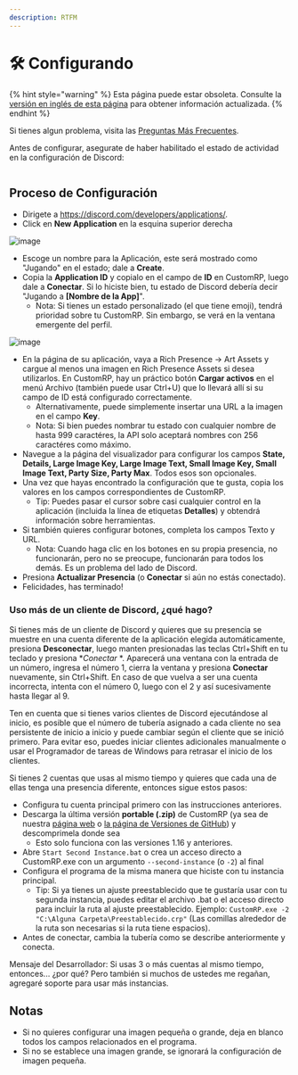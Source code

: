 ```yaml
---
description: RTFM
---
```


# 🛠️ Configurando

{% hint style="warning" %}
Esta página puede estar obsoleta. Consulte la [versión en inglés de esta página](https://app.gitbook.com/s/5gJfBQC2iWNK0J953fo2/setting-up) para obtener información actualizada.
{% endhint %}

Si tienes algun problema, visita las [Preguntas Más Frecuentes](faq.md).

Antes de configurar, asegurate de haber habilitado el estado de actividad en la configuración de Discord:

<figure><img src="https://cdn.discordapp.com/attachments/1030245442358886455/1030245477175795752/Captura_de_pantalla_2022-10-13_172632.png" alt=""><figcaption></figcaption></figure>

## Proceso de Configuración

* Dirigete a https://discord.com/developers/applications/.
* Click en **New Application** en la esquina superior derecha

![image](https://user-images.githubusercontent.com/2225711/161050202-c796103d-6712-401e-be96-3f3712512375.png)

* Escoge un nombre para la Aplicación, este será mostrado como "Jugando" en el estado; dale a **Create**.
* Copia la **Application ID** y copialo en el campo de **ID** en CustomRP, luego dale a **Conectar**. Si lo hiciste bien, tu estado de Discord debería decir "Jugando a **\[Nombre de la App]**".
  * Nota: Si tienes un estado personalizado (el que tiene emoji), tendrá prioridad sobre tu CustomRP. Sin embargo, se verá en la ventana emergente del perfil.

![image](https://cdn.discordapp.com/attachments/1030245442358886455/1030250456749965322/Captura\_de\_pantalla\_2022-10-13\_174558.png)

* En la página de su aplicación, vaya a Rich Presence -> Art Assets y cargue al menos una imagen en Rich Presence Assets si desea utilizarlos. En CustomRP, hay un práctico botón **Cargar activos** en el menú Archivo (también puede usar Ctrl+U) que lo llevará allí si su campo de ID está configurado correctamente.
  * Alternativamente, puede simplemente insertar una URL a la imagen en el campo **Key**.
  * Nota: Si bien puedes nombrar tu estado con cualquier nombre de hasta 999 caractéres, la API solo aceptará nombres con 256 caractéres como máximo.
* Navegue a la página del visualizador para configurar los campos **State, Details, Large Image Key, Large Image Text, Small Image Key, Small Image Text, Party Size, Party Max**. Todos esos son opcionales.
* Una vez que hayas encontrado la configuración que te gusta, copia los valores en los campos correspondientes de CustomRP.
  * Tip: Puedes pasar el cursor sobre casi cualquier control en la aplicación (incluida la línea de etiquetas **Detalles**) y obtendrá información sobre herramientas.
* Si también quieres configurar botones, completa los campos Texto y URL.
  * Nota: Cuando haga clic en los botones en su propia presencia, no funcionarán, pero no se preocupe, funcionarán para todos los demás. Es un problema del lado de Discord.
* Presiona **Actualizar Presencia** (o **Conectar** si aún no estás conectado).
* Felicidades, has terminado!

### Uso más de un cliente de Discord, ¿qué hago?

Si tienes más de un cliente de Discord y quieres que su presencia se muestre en una cuenta diferente de la aplicación elegida automáticamente, presiona **Desconectar**, luego manten presionadas las teclas Ctrl+Shift en tu teclado y presiona \*_Conectar_ \*. Aparecerá una ventana con la entrada de un número, ingresa el número 1, cierra la ventana y presiona **Conectar** nuevamente, sin Ctrl+Shift. En caso de que vuelva a ser una cuenta incorrecta, intenta con el número 0, luego con el 2 y así sucesivamente hasta llegar al 9.

Ten en cuenta que si tienes varios clientes de Discord ejecutándose al inicio, es posible que el número de tubería asignado a cada cliente no sea persistente de inicio a inicio y puede cambiar según el cliente que se inició primero. Para evitar eso, puedes iniciar clientes adicionales manualmente o usar el Programador de tareas de Windows para retrasar el inicio de los clientes.

Si tienes 2 cuentas que usas al mismo tiempo y quieres que cada una de ellas tenga una presencia diferente, entonces sigue estos pasos:

* Configura tu cuenta principal primero con las instrucciones anteriores.
* Descarga la última versión **portable (.zip)** de CustomRP (ya sea de nuestra [página web](https://www.customrp.xyz) o [la página de Versiones de GitHub](https://github.com/maximmax42/Discord-CustomRP/releases/latest)) y descomprimela donde sea
  * Esto solo funciona con las versiones 1.16 y anteriores.
* Abre `Start Second Instance.bat` o crea un acceso directo a CustomRP.exe con un argumento `--second-instance` (o `-2`) al final
* Configura el programa de la misma manera que hiciste con tu instancia principal.
  * Tip: Si ya tienes un ajuste preestablecido que te gustaría usar con tu segunda instancia, puedes editar el archivo .bat o el acceso directo para incluir la ruta al ajuste preestablecido. Ejemplo: `CustomRP.exe -2 "C:\Alguna Carpeta\Preestablecido.crp"` (Las comillas alrededor de la ruta son necesarias si la ruta tiene espacios).
* Antes de conectar, cambia la tubería como se describe anteriormente y conecta.

Mensaje del Desarrollador: Si usas 3 o más cuentas al mismo tiempo, entonces... ¿por qué? Pero también si muchos de ustedes me regañan, agregaré soporte para usar más instancias.

## Notas

* Si no quieres configurar una imagen pequeña o grande, deja en blanco todos los campos relacionados en el programa.
* Si no se establece una imagen grande, se ignorará la configuración de imagen pequeña.
